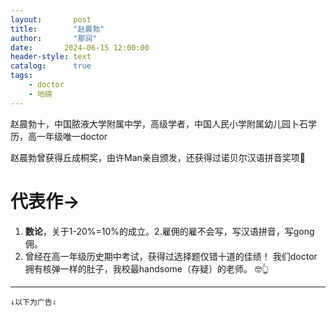 ```yaml
---
layout:       post
title:        "赵晨勃"
author:       "那润"
date:       2024-06-15 12:00:00
header-style: text
catalog:      true
tags:
    - doctor
    - 地磅
---
```


赵晨勃十，中国脓液大学附属中学，高级学者，中国人民小学附属幼儿园卜石学历，高一年级唯一doctor

赵晨勃曾获得丘成桐奖，由许Man亲自颁发，还获得过诺贝尔汉语拼音奖项🥇

# 代表作->
1. **数论**，关于1-20%=10%的成立。2.雇佣的雇不会写，写汉语拼音，写gong佣。
2. 曾经在高一年级历史期中考试，获得过选择题仅错十道的佳绩！
   我们doctor拥有核弹一样的肚子，我校最handsome（存疑）的老师。 🤓👆

---

    ↓以下为广告⇩
